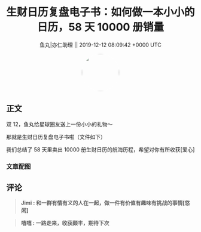 <h1 align="center">生财日历复盘电子书：如何做一本小小的日历，58 天 10000 册销量</h1>




<p align="center">
    <a>鱼丸|亦仁助理 || 2019-12-12 08:09:42 &#43;0000 UTC</a>
</p>

<div align="center">
    <img src="https://images.zsxq.com/FtTHJfWYtR2To4jzwGiUQdhHaRRa?e=1590940799&amp;token=kIxbL07-8jAj8w1n4s9zv64FuZZNEATmlU_Vm6zD:AMY_BShrw-7TP6Fmqq7D-Deyytw=" width="100" height="100" style="border:1px solid;border-radius:50%; color:#ffffff"/>
</div>




## 正文

<div>
双 12，鱼丸给星球圈友送上一份小小的礼物～

那就是生财日历复盘电子书啦（文件如下）

我们总结了 58 天里卖出 10000 册生财日历的航海历程，希望对你有所收获[爱心]
</div>

### 文章配图

<div class="image" align="center">

</div>


## 评论

<div align="left">
<div>

<blockquote >
<span> <strong>Jimi : 和一群有情有义的人在一起，做一件有价值有趣味有挑战的事情[悠闲] </strong></span>
</blockquote>

<blockquote >
<span> <strong>嘻嘻 : 一路走来，收获颇丰，期待下次 </strong></span>
</blockquote>

</div>
</div>